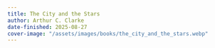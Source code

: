 ```yaml
---
title: The City and the Stars
author: Arthur C. Clarke
date-finished: 2025-08-27
cover-image: "/assets/images/books/the_city_and_the_stars.webp" 
---
```



